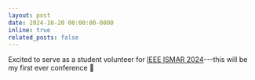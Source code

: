 ```yaml
---
layout: post
date: 2024-10-20 00:00:00-0800
inline: true
related_posts: false
---
```


Excited to serve as a student volunteer for <a href="https://ieeeismar.org/" target="_blank">IEEE ISMAR 2024</a>---this will be my first ever conference 🤩